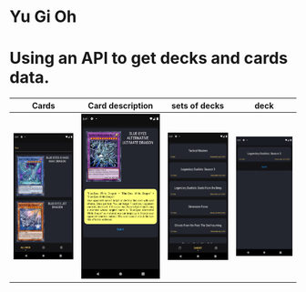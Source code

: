 # Yu Gi Oh

# Using an API to get decks and cards data.

| Cards | Card description | sets of decks | deck |
|--|--|--|--|
| ![Cards](assets/screenshot2.png) | ![Card description](assets/screenshot3.png) | ![sets of decks](assets/screenshot4.png) | ![deck](assets/screenshot5.png) |

